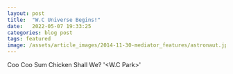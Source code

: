 ```yaml
---
layout: post
title:  "W.C Universe Begins!"
date:   2022-05-07 19:33:25
categories: blog post
tags: featured
image: /assets/article_images/2014-11-30-mediator_features/astronaut.jpeg
---
```


Coo Coo Sum Chicken Shall We? '<W.C Park>'
